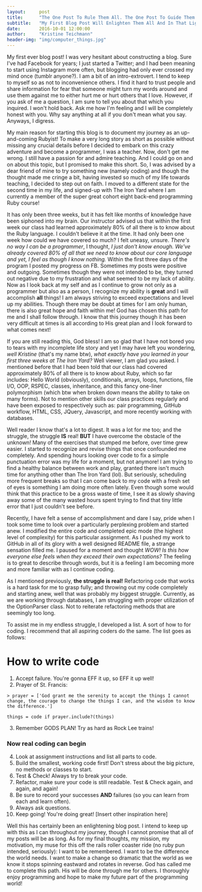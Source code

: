 ```yaml
---
layout:     post
title:      "The One Post To Rule Them All. The One Post To Guide Them."
subtitle:   "My First Blog Post Will Enlighten Them All And In That Light Combine Them."
date:       2016-10-01 12:00:00
author:     "Kristine Teichmann"
header-img: "img/computer_things.jpg"
---
```


My first ever blog post! I was very hesitant about constructing a blog. Sure I've had Facebook for years; I just started a Twitter; and I had been meaning to start using Instagram more often, but blogging had only ever crossed my mind once (tumblr anyone?). I am a bit of an intro-extrovert. I tend to keep to myself so as not to inconvenience others. I find it hard to trust people and share information for fear that someone might turn my words around and use them against me to either hurt me or hurt others that I love.  However, if you ask of me a question, I am sure to tell you about that which you inquired. I won't hold back. Ask me how I'm feeling and I will be completely honest with you. Why say anything at all if you don't mean what you say. Anyways, I digress.

My main reason for starting this blog is to document my journey as an up-and-coming Rubyist! To make a very long story as short as possible without missing any crucial details before I decided to embark on this crazy adventure and become a programmer, I was a teacher. Now, don't get me wrong. I still have a passion for and admire teaching. And I could go on and on about this topic, but I promised to make this short. So, I was advised by a dear friend of mine to try something new (namely coding) and though the thought made me cringe a bit, having invested so much of my life towards teaching, I decided to step out on faith. I moved to a different state for the second time in my life, and signed-up with The Iron Yard where I am currently a member of the super great cohort eight back-end programming Ruby course!

It has only been three weeks, but it has felt like months of knowledge have been siphoned into my brain. Our instructor advised us that within the first week our class had learned approximately 80% of all there is to know about the Ruby language. I couldn't believe it at the time. It had only been one week how could we have covered so much? I felt uneasy, unsure. *There's no way I can be a programmer*, I thought, *I just don't know enough. We've already covered 80% of all that we need to know about our core language and yet, I feel as though I know nothing.* Within the first three days of the program I posted my progress on FB. Sometimes my posts were positive and outgoing. Sometimes though they were not intended to be, they turned out negative due to my frustration and what seemed to be my lack of ability.  Now as I look back at my self and as I continue to grow not only as a programmer but also as a person, I recognize my ability is **great** and I will accomplish **all** things! I am always striving to exceed expectations and level up my abilities. Though there may be doubt at times for I am only human, there is also great hope and faith within me! God has chosen this path for me and I shall follow through. I know that this journey though it has been very difficult at times is all according to His great plan and I look forward to what comes next!


If you are still reading this, God bless! I am so glad that I have not bored you to tears with my incomplete life story and yet I may have left you wondering, *well Kristine* (that's my name btw), *what exactly have you learned in your first three weeks at The Iron Yard?* Well viewer, I am glad you asked. I mentioned before that I had been told that our class had covered approximately 80% of all there is to know about Ruby, which so far includes: Hello World (obviously), conditionals, arrays, loops, functions, file I/O, OOP, RSPEC, classes, inheritance, and this fancy one-liner polymorphism (which btw when broken down means the ability to take on many forms).  Not to mention other skills our class practices regularly and have been exposed to respectively such as: pair programming, GitHub workflow, HTML, CSS, JQuery, Javascript, and more recently working with databases.

Well reader I know that's a lot to digest. It was a lot for me too; and the struggle, the struggle **IS** real! **BUT** I have overcome the obstacle of the unknown! Many of the exercises that stumped me before, over time grew easier.  I started to recognize and revise things that once confounded me completely. And spending hours looking over code to fix a simple punctuation error was my life for a moment, but not anymore! I am trying to find a healthy balance between work and play, granted there isn't much time for anything other than The Iron Yard (lol).  But seriously, scheduling more frequent breaks so that I can come back to my code with a fresh set of eyes is something I am doing more often lately. Even though some would think that this practice to be a gross waste of time, I see it as slowly shaving away some of the many wasted hours spent trying to find that tiny little error that I just couldn't see before.

Recently, I have felt a sense of accomplishment and dare I say, pride when I took some time to look over a particularly perplexing problem and started anew. I modified the entire code and completed epic mode (the highest level of complexity) for this particular assignment. As I pushed my work to GitHub in all of its glory with a well designed README file, a strange sensation filled me. I paused for a moment and thought *WOW! Is this how everyone else feels when they exceed their own expectations?* The feeling is to great to describe through words, but it is a feeling I am becoming more and more familiar with as I continue coding.

As I mentioned previously, **the struggle is real!** Refactoring code that works is a hard task for me to grasp fully; and throwing out my code completely and starting anew, well that was probably my biggest struggle. Currently, as we are working through databases, I am struggling with proper utilization of the OptionParser class. Not to reiterate refactoring methods that are seemingly too long.

To assist me in my endless struggle, I developed a list. A sort of how to for coding. I recommend that all aspiring coders do the same. The list goes as follows:

# How to write code

  1. Accept failure. You're gonna EFF it up, so EFF it up well!
  2. Prayer of St. Francis:

    > prayer = ['God grant me the serenity to accept the things I cannot change, the courage to change the things I can, and the wisdom to know the difference.']

  `things = code if prayer.include?(things)`

  3. Remember GODS PLAN! Try as hard as Rock Lee trains!

### Now real coding can begin

  4. Look at assignment instructions and list all parts to code.
  5. Build the smallest, working code first! Don't stress about the big picture, no methods or classes to start.
  6. Test & Check! Always try to break your code.
  7. Refactor, make sure your code is still readable. Test & Check again, and again, and again!
  8. Be sure to record your successes **AND** failures (so you can learn from each and learn often).
  9. Always ask questions.  
  10. Keep going! You're doing great! [Insert other inspiration here]

Well this has certainly been an enlightening blog post. I intend to keep up with this as I can throughout my journey, though I cannot promise that all of my posts will be as long. As for my final thoughts, my mission, my motivation, my muse for this off the rails roller coaster ride (no ruby pun intended, seriously): I want to be remembered. I want to be the difference the world needs. I want to make a change so dramatic that the world as we know it stops spinning eastward and rotates in reverse. God has called me to complete this path. His will be done through me for others. I thoroughly enjoy programming and hope to make my future part of the programming world!
